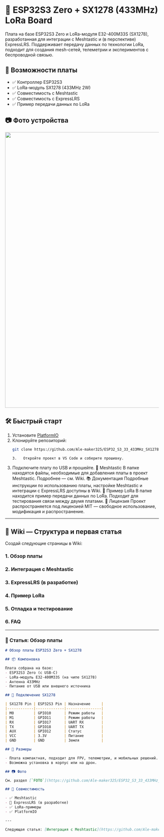 # 📡 ESP32S3 Zero + SX1278 (433MHz) LoRa Board

Плата на базе ESP32S3 Zero и LoRa-модуля E32-400M33S (SX1278), разработанная для интеграции с Meshtastic и (в перспективе) ExpressLRS. Поддерживает передачу данных по технологии LoRa, подходит для создания mesh-сетей, телеметрии и экспериментов с беспроводной связью.

## 🚀 Возможности платы

- ✅ Контроллер ESP32S3
- ✅ LoRa-модуль SX1278 (433MHz 2W)
- ✅ Совместимость с Meshtastic
- ✅ Совместимость с ExpressLRS
- ✅ Пример передачи данных по LoRa

## 📷 Фото устройства

<img src="https://raw.githubusercontent.com/Ale-maker325/FOTO/1742917684166.jpg" width="900"/>

## 🛠️ Быстрый старт

1. Установите [PlatformIO](https://platformio.org/)
2. Клонируйте репозиторий:
   ```bash
   git clone https://github.com/Ale-maker325/ESP32_S3_33_433MHz_SX1278.git

   3. 	Откройте проект в VS Code и соберите прошивку.
4. 	Подключите плату по USB и прошейте.
📡 Meshtastic
В папке  находятся файлы, необходимые для добавления платы в проект Meshtastic. Подробнее — см. Wiki.
📚 Документация
Подробные инструкции по использованию платы, настройке Meshtastic и интеграции с ExpressLRS доступны в Wiki.
🧪 Пример LoRa
В папке  находится пример передачи данных по LoRa. Подходит для тестирования связи между двумя платами.
📄 Лицензия
Проект распространяется под лицензией MIT — свободное использование, модификация и распространение.


---

## 📘 Wiki — Структура и первая статья

Создай следующие страницы в Wiki:

### 1. Обзор платы
### 2. Интеграция с Meshtastic
### 3. ExpressLRS (в разработке)
### 4. Пример LoRa
### 5. Отладка и тестирование
### 6. FAQ

---

### 📘 Статья: Обзор платы

```markdown
# Обзор платы ESP32S3 Zero + SX1278

## 📦 Компоновка

Плата собрана на базе:
- ESP32S3 Zero (с USB-C)
- LoRa-модуль E32-400M33S (на чипе SX1278)
- Антенна 433MHz
- Питание от USB или внешнего источника

## 🔌 Подключение SX1278

| SX1278 Pin | ESP32S3 Pin | Назначение     |
|------------|-------------|----------------|
| M0         | GPIO10      | Режим работы   |
| M1         | GPIO11      | Режим работы   |
| RX         | GPIO17      | UART RX        |
| TX         | GPIO18      | UART TX        |
| AUX        | GPIO12      | Статус         |
| VCC        | 3.3V        | Питание        |
| GND        | GND         | Земля          |

## 📐 Размеры

- Плата компактная, подходит для FPV, телеметрии, и мобильных решений.
- Возможна установка в корпус или на дрон.

## 📷 Фото

См. раздел [`FOTO`](https://github.com/Ale-maker325/ESP32_S3_33_433MHz_SX1278/tree/main/FOTO) — фотографии устройства и сборки.

## 🧩 Совместимость

- ✅ Meshtastic
- 🔄 ExpressLRS (в разработке)
- ✅ LoRa-примеры
- ✅ PlatformIO

---

Следующая статья: [Интеграция с Meshtastic](https://github.com/Ale-maker325/ESP32_S3_33_433MHz_SX1278/wiki/Интеграция-с-Meshtastic)
